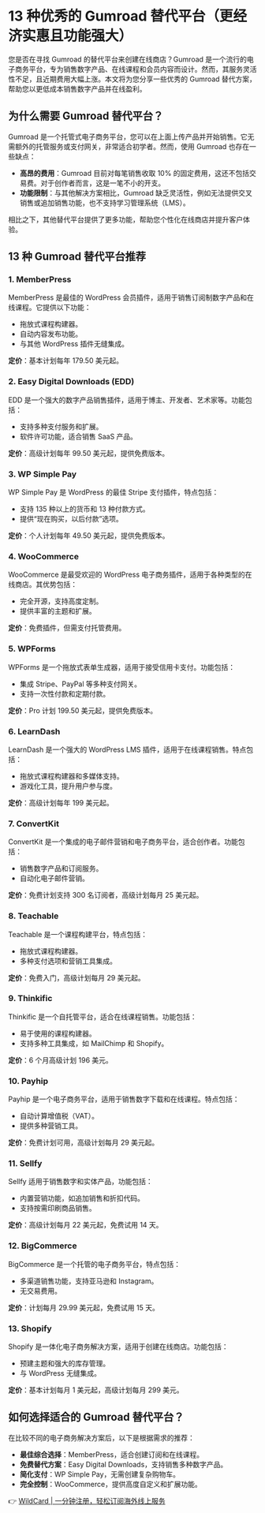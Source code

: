 # 13 种优秀的 Gumroad 替代平台（更经济实惠且功能强大）

您是否在寻找 Gumroad 的替代平台来创建在线商店？Gumroad 是一个流行的电子商务平台，专为销售数字产品、在线课程和会员内容而设计。然而，其服务灵活性不足，且近期费用大幅上涨。本文将为您分享一些优秀的 Gumroad 替代方案，帮助您以更低成本销售数字产品并在线盈利。



## 为什么需要 Gumroad 替代平台？

Gumroad 是一个托管式电子商务平台，您可以在上面上传产品并开始销售。它无需额外的托管服务或支付网关，非常适合初学者。然而，使用 Gumroad 也存在一些缺点：

- **高昂的费用**：Gumroad 目前对每笔销售收取 10% 的固定费用，这还不包括交易费。对于创作者而言，这是一笔不小的开支。
- **功能限制**：与其他解决方案相比，Gumroad 缺乏灵活性，例如无法提供交叉销售或追加销售功能，也不支持学习管理系统（LMS）。

相比之下，其他替代平台提供了更多功能，帮助您个性化在线商店并提升客户体验。

## 13 种 Gumroad 替代平台推荐

### 1. MemberPress


MemberPress 是最佳的 WordPress 会员插件，适用于销售订阅制数字产品和在线课程。它提供以下功能：
- 拖放式课程构建器。
- 自动内容发布功能。
- 与其他 WordPress 插件无缝集成。

**定价**：基本计划每年 179.50 美元起。

### 2. Easy Digital Downloads (EDD)


EDD 是一个强大的数字产品销售插件，适用于博主、开发者、艺术家等。功能包括：
- 支持多种支付服务和扩展。
- 软件许可功能，适合销售 SaaS 产品。

**定价**：高级计划每年 99.50 美元起，提供免费版本。

### 3. WP Simple Pay


WP Simple Pay 是 WordPress 的最佳 Stripe 支付插件，特点包括：
- 支持 135 种以上的货币和 13 种付款方式。
- 提供“现在购买，以后付款”选项。

**定价**：个人计划每年 49.50 美元起，提供免费版本。

### 4. WooCommerce


WooCommerce 是最受欢迎的 WordPress 电子商务插件，适用于各种类型的在线商店。其优势包括：
- 完全开源，支持高度定制。
- 提供丰富的主题和扩展。

**定价**：免费插件，但需支付托管费用。

### 5. WPForms


WPForms 是一个拖放式表单生成器，适用于接受信用卡支付。功能包括：
- 集成 Stripe、PayPal 等多种支付网关。
- 支持一次性付款和定期付款。

**定价**：Pro 计划 199.50 美元起，提供免费版本。

### 6. LearnDash


LearnDash 是一个强大的 WordPress LMS 插件，适用于在线课程销售。特点包括：
- 拖放式课程构建器和多媒体支持。
- 游戏化工具，提升用户参与度。

**定价**：高级计划每年 199 美元起。

### 7. ConvertKit


ConvertKit 是一个集成的电子邮件营销和电子商务平台，适合创作者。功能包括：
- 销售数字产品和订阅服务。
- 自动化电子邮件营销。

**定价**：免费计划支持 300 名订阅者，高级计划每月 25 美元起。

### 8. Teachable


Teachable 是一个课程构建平台，特点包括：
- 拖放式课程构建器。
- 多种支付选项和营销工具集成。

**定价**：免费入门，高级计划每月 29 美元起。

### 9. Thinkific


Thinkific 是一个自托管平台，适合在线课程销售。功能包括：
- 易于使用的课程构建器。
- 支持多种工具集成，如 MailChimp 和 Shopify。

**定价**：6 个月高级计划 196 美元。

### 10. Payhip


Payhip 是一个电子商务平台，适用于销售数字下载和在线课程。特点包括：
- 自动计算增值税（VAT）。
- 提供多种营销工具。

**定价**：免费计划可用，高级计划每月 29 美元起。

### 11. Sellfy


Sellfy 适用于销售数字和实体产品，功能包括：
- 内置营销功能，如追加销售和折扣代码。
- 支持按需印刷商品销售。

**定价**：高级计划每月 22 美元起，免费试用 14 天。

### 12. BigCommerce


BigCommerce 是一个托管的电子商务平台，特点包括：
- 多渠道销售功能，支持亚马逊和 Instagram。
- 无交易费用。

**定价**：计划每月 29.99 美元起，免费试用 15 天。

### 13. Shopify


Shopify 是一体化电子商务解决方案，适用于创建在线商店。功能包括：
- 预建主题和强大的库存管理。
- 与 WordPress 无缝集成。

**定价**：基本计划每月 1 美元起，高级计划每月 299 美元。

## 如何选择适合的 Gumroad 替代平台？

在比较不同的电子商务解决方案后，以下是根据需求的推荐：
- **最佳综合选择**：MemberPress，适合创建订阅和在线课程。
- **免费替代方案**：Easy Digital Downloads，支持销售多种数字产品。
- **简化支付**：WP Simple Pay，无需创建复杂购物车。
- **完全控制**：WooCommerce，提供高度自定义和扩展功能。

👉 [WildCard | 一分钟注册，轻松订阅海外线上服务](https://bbtdd.com/WildCard)